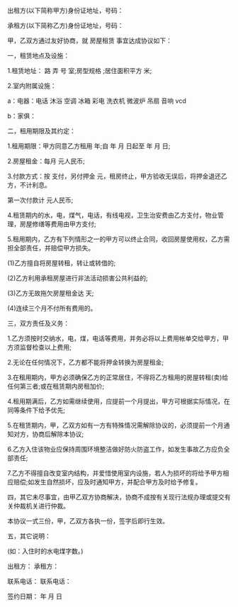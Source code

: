 
 


出租方(以下简称甲方)身份证地址，号码：


承租方(以下简称乙方)身份证地址，号码：


甲，乙双方通过友好协商，就
房屋租赁
事宜达成协议如下：


一，租赁地点及设施：


1.租赁地址： 路 弄 号 室;房型规格 ;居住面积平方 米;


2.室内附属设施：


a：电器：电话 沐浴 空调 冰箱 彩电 洗衣机 微波炉 吊扇 音响 vcd


b：家俱：


二，租用期限及其约定：


1.租用期限：甲方同意乙方租用 年;自 年 月 日起至 年 月 日;


2.房屋租金：每月 元人民币;


3.付款方式：按 支付，另付押金 元，租房终止，甲方验收无误后，将押金退还乙方，不计利息。


第一次付款计 元人民币;


4.租赁期内的水，电，煤气，电话，有线电视，卫生治安费由乙方支付，物业管理，房屋修缮等费用由甲方支付;


5.租用期内，乙方有下列情形之一的甲方可以终止合同，收回房屋使用权，乙方需担全部责任，并赔偿甲方损失。


(1)乙方擅自将房屋转租，转让或转借的;


(2)乙方利用承租房屋进行非法活动损害公共利益的;


(3)乙方无故拖欠房屋租金达 天;


(4)连续三个月不付所有费用的。


三，双方责任及义务：


1.乙方须按时交纳水，电，煤，电话等费用，并务必将以上费用帐单交给甲方，甲方须监督检查以上费用;


2.无论在任何情况下，乙方都不能将押金转换为房屋租金;


3.在租用期内，甲方必须确保乙方的正常居住，不得将乙方租用的房屋转租(卖)给任何第三者;或在租赁期内房租加价;


4.租用期满后，乙方如需继续使用，应提前一个月提出，甲方可根据实际情况，在同等条件下给予优先;


5.在租赁期内，甲，乙双方如有一方有特殊情况需解除协议的，必须提前一个月通知对方，协商后解除本协议;


6.乙方入住该物业应保持周围环境整洁做好防火防盗工作，如发生事故乙方应负全部责任;


7.乙方不得擅自改变室内结构，并爱惜使用室内设施，若人为损坏的将给予甲方相应赔偿;如发生自然损坏，应及时通知甲方，并配合甲方及时给予修复。


四，其它未尽事宜，由甲乙双方协商解决，协商不成按有关现行法规办理或提交有关仲裁机关进行仲裁。


本协议一式三份，甲，乙双方各执一份，签字后即行生效。


五，其它说明：


(如：入住时的水电煤字数。)


出租方： 承租方：


联系电话： 联系电话：


签约日期： 年 月 日
 


 

 
 
 
 
 
  


  
 

  


  


  
 
 
 
 

